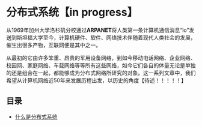 # 分布式系统【in progress】

从1969年加州大学洛杉矶分校通过**ARPANET**将人类第一条计算机通信消息“lo”发送到斯坦福大学至今，计算机硬件、软件、网络技术伴随着现代人类社会的发展，催生出很多产物，互联网便是其中之一。

从最初的它由许多笨重、昂贵的军用设备网络，到如今移动电话网络、企业网络、校园网、家庭网络、车载网络等等所有这些网络，如今它们各自的体量无论是单独的还是组合在一起，都能够成为分布式网络所研究的对象。这一系列文章中，我们希望从计算机网络近50年来发展历程出发，以历史的角度【待述！！！！！】

## 目录

- [什么是分布式系统](./introduction/introduction-to-distributed-systems.md)